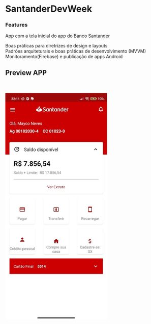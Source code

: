 # SantanderDevWeek

### Features
App com a tela inicial do app do Banco Santander

Boas práticas para diretrizes de design e layouts<br>
Padrões arquiteturais e boas práticas de desenvolvimento (MVVM)<br>
Monitoramento(Firebase) e publicação de apps Android<br>

## Preview APP

<br>
<br>
<img src="https://github.com/mayconeves/SantanderDevWeek/blob/master/preview/Screenshot_2021-05-31-22-11-14-119_com.projeto.santanderdevweek.jpg?raw=true" width="320px">
